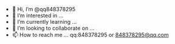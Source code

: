 - 👋 Hi, I’m @qq848378295
- 👀 I’m interested in ...
- 🌱 I’m currently learning ...
- 💞️ I’m looking to collaborate on ...
- 📫 How to reach me ... qq:848378295 or 848378295@qq.com

<!---
qq848378295/qq848378295 is a ✨ special ✨ repository because its `README.md` (this file) appears on your GitHub profile.
You can click the Preview link to take a look at your changes.
--->
